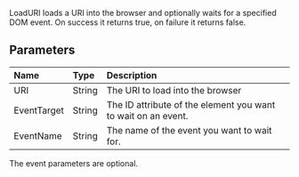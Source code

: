 LoadURI loads a URI into the browser and optionally waits for a specified DOM event. On success it returns true, on failure it returns false.

## Parameters ##
| **Name** | **Type** | **Description**|
|:---------|:---------|:---------------|
| URI      |  String  | The URI to load into the browser |
| EventTarget | String   | The ID attribute of the element you want to wait on an event. |
| EventName | String   | The name of the event you want to wait for. |

The event parameters are optional.